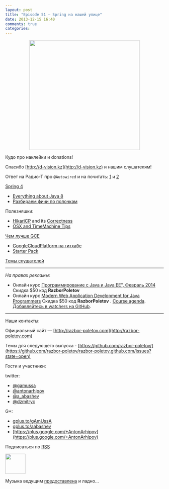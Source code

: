 ```yaml
---
layout: post
title: "Episode 51 — Spring на нашей улице"
date: 2013-12-15 16:40
comments: true
categories: 
---
```


<div class="separator" style="clear: both; text-align: center;">
<a href="https://raw.github.com/razbor-poletov/razbor-poletov.github.com/source/source/images/razbor_51_text.jpg" imageanchor="1" style="margin-left: 1em; margin-right: 1em;"><img border="0" height="350" src="https://raw.github.com/razbor-poletov/razbor-poletov.github.com/source/source/images/razbor_51_text.jpg" width="350" /></a>
</div>

Кудо про наклейки и donations!

Спасибо [http://d-vision.kz](http://d-vision.kz) и нашим слушателям!

Ответ на Радио-Т про `@Autowired` и на почитать: [1](http://www.mkyong.com/unittest/junit-4-vs-testng-comparison/) и [2](http://picocontainer.codehaus.org/constructor-injection.html)

[Spring 4](https://spring.io/blog/2013/12/12/announcing-spring-framework-4-0-ga-release) 

* [Everything about Java 8](http://www.techempower.com/blog/2013/03/26/everything-about-java-8/)
* [Разбираем фичи по полочкам](http://zeroturnaround.com/rebellabs/java-8-revealed-lambdas-default-methods-and-bulk-data-operations/)

Полезняшки:

* [HikariCP](http://brettwooldridge.github.io/HikariCP/) and its [Correctness](https://github.com/brettwooldridge/HikariCP/wiki/Correctness)
* [OSX and TimeMachine Tips](http://pondini.org/OSX/Home.html)

[Чем лучше GCE](http://yourstory.com/2013/12/google-compute-engine-better-than-aws/) 

* [GoogleCloudPlatform на гитхабе](https://github.com/GoogleCloudPlatform)
* [Starter Pack](https://cloud.google.com/developers/starterpack/) 

[Темы слушателей](https://github.com/razbor-poletov/razbor-poletov.github.com/issues/8)

---

_На правах рекламы:_

* Онлайн курс [Программирование с Java и Java EE", Февраль 2014](http://www.eventbrite.com/e/java-java-ee-2014-tickets-9637639439) Скидка $50 код **RazborPoletov**
* Онлайн курс [Modern Web Application Development for Java Programmers](http://www.eventbrite.com/e/modern-web-application-development-for-java-programmers-tickets-9775299183) Скидка $50 код **RazborPoletov** . [Course agenda](https://github.com/yfain/WebDevForJavaProgrammers). [Добавляйтесь в watchers на GitHub](https://github.com/yfain/WebDevForJavaProgrammers/watchers).

---

Наши контакты:

Официальный сайт — [http://razbor-poletov.com](http://razbor-poletov.com)

Темы для следующего выпуска - [https://github.com/razbor-poletov/](https://github.com/razbor-poletov/razbor-poletov.github.com/issues?state=open)

Гости и участники:

twitter: 

 * [@gamussa](https://twitter.com/#!/gamussa)
 * [@antonarhipov](https://twitter.com/#!/antonarhipov)
 * [@a_abashev](https://twitter.com/#!/a_abashev)
 * [@dzmitryc ](https://twitter.com/#!/@dzmitryc)

G+:

 * [gplus.to/gAmUssA](http://gplus.to/gAmUssA) 
 * [gplus.to/aabashev](http://gplus.to/aabashev) 
 * [https://plus.google.com/+AntonArhipov](https://plus.google.com/+AntonArhipov) 

<!-- player goes here-->

<audio preload="none">
   <source src="http://traffic.libsyn.com/razborpoletov/razbor_51.mp3" type="audio/mp3" />
   Your browser does not support the audio tag.
</audio>

Подписаться по [RSS](http://feeds.feedburner.com/razbor-podcast)

<!-- episode file link goes here-->
<a href="http://traffic.libsyn.com/razborpoletov/razbor_51.mp3" imageanchor="1" style="clear: left; margin-bottom: 1em; margin-left: auto; margin-right: 2em;"><img border="0" height="64" src="http://2.bp.blogspot.com/-qkfh8Q--dks/T0gixAMzuII/AAAAAAAAHD0/O5LbF3vvBNQ/s200/1330127522_mp3.png" width="64" /></a>

Музыка ведущим [предоставлена](http://www.audiobank.fm/single-music/27/111/More-And-Less/) и ладно...